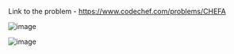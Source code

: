 Link to the problem - https://www.codechef.com/problems/CHEFA



![image](https://github.com/Haleshot/Competitive-Programming/assets/57552973/25ee5843-c42c-4ece-a34b-7126d911c6db)



![image](https://github.com/Haleshot/Competitive-Programming/assets/57552973/7a3863c9-b529-4f76-8d81-ceb59c517053)
